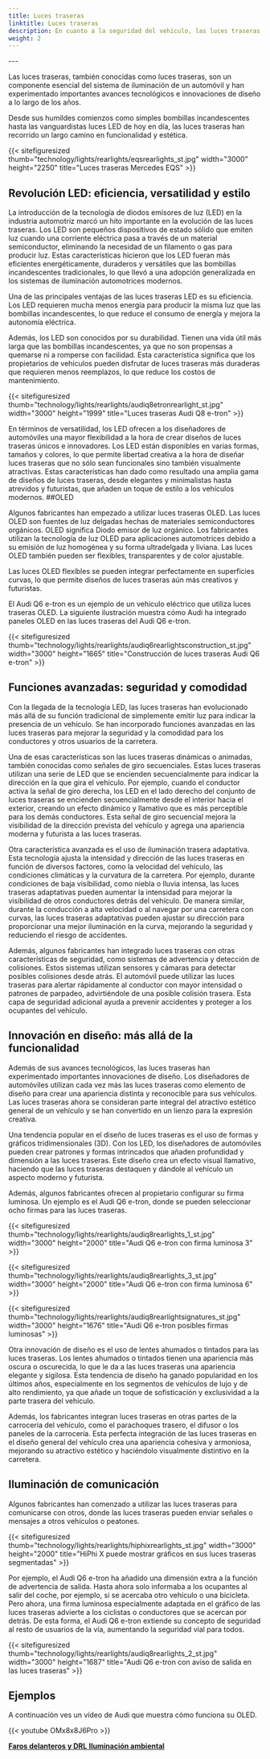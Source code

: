 ```yaml
---
title: Luces traseras
linktitle: Luces traseras
description: En cuanto a la seguridad del vehículo, las luces traseras son cruciales para garantizar que los conductores puedan verlos y que otros puedan verlos a ellos en la carretera. 
weight: 2
---
```

<!-- markdownlint-disable MD033 -->---

Las luces traseras, también conocidas como luces traseras, son un componente esencial del sistema de iluminación de un automóvil y han experimentado importantes avances tecnológicos e innovaciones de diseño a lo largo de los años.

Desde sus humildes comienzos como simples bombillas incandescentes hasta las vanguardistas luces LED de hoy en día, las luces traseras han recorrido un largo camino en funcionalidad y estética.

{{< sitefiguresized thumb="technology/lights/rearlights/eqsrearlights_st.jpg" width="3000" height="2250" title="Luces traseras Mercedes EQS" >}}

## Revolución LED: eficiencia, versatilidad y estilo

La introducción de la tecnología de diodos emisores de luz (LED) en la industria automotriz marcó un hito importante en la evolución de las luces traseras. Los LED son pequeños dispositivos de estado sólido que emiten luz cuando una corriente eléctrica pasa a través de un material semiconductor, eliminando la necesidad de un filamento o gas para producir luz. Estas características hicieron que los LED fueran más eficientes energéticamente, duraderos y versátiles que las bombillas incandescentes tradicionales, lo que llevó a una adopción generalizada en los sistemas de iluminación automotrices modernos.

Una de las principales ventajas de las luces traseras LED es su eficiencia. Los LED requieren mucha menos energía para producir la misma luz que las bombillas incandescentes, lo que reduce el consumo de energía y mejora la autonomía eléctrica.

Además, los LED son conocidos por su durabilidad. Tienen una vida útil más larga que las bombillas incandescentes, ya que no son propensas a quemarse ni a romperse con facilidad. Esta característica significa que los propietarios de vehículos pueden disfrutar de luces traseras más duraderas que requieren menos reemplazos, lo que reduce los costos de mantenimiento.

{{< sitefiguresized thumb="technology/lights/rearlights/audiq8etronrearlight_st.jpg" width="3000" height="1999" title="Luces traseras Audi Q8 e-tron" >}}

En términos de versatilidad, los LED ofrecen a los diseñadores de automóviles una mayor flexibilidad a la hora de crear diseños de luces traseras únicos e innovadores. Los LED están disponibles en varias formas, tamaños y colores, lo que permite libertad creativa a la hora de diseñar luces traseras que no sólo sean funcionales sino también visualmente atractivas. Estas características han dado como resultado una amplia gama de diseños de luces traseras, desde elegantes y minimalistas hasta atrevidos y futuristas, que añaden un toque de estilo a los vehículos modernos.
##OLED

Algunos fabricantes han empezado a utilizar luces traseras OLED. Las luces OLED son fuentes de luz delgadas hechas de materiales semiconductores orgánicos. OLED significa Diodo emisor de luz orgánico. Los fabricantes utilizan la tecnología de luz OLED para aplicaciones automotrices debido a su emisión de luz homogénea y su forma ultradelgada y liviana. Las luces OLED también pueden ser flexibles, transparentes y de color ajustable.

Las luces OLED flexibles se pueden integrar perfectamente en superficies curvas, lo que permite diseños de luces traseras aún más creativos y futuristas.

El Audi Q6 e-tron es un ejemplo de un vehículo eléctrico que utiliza luces traseras OLED.
La siguiente ilustración muestra cómo Audi ha integrado paneles OLED en las luces traseras del Audi Q6 e-tron.

{{< sitefiguresized thumb="technology/lights/rearlights/audiq6rearlightsconstruction_st.jpg" width="3000" height="1665" title="Construcción de luces traseras Audi Q6 e-tron" >}}

## Funciones avanzadas: seguridad y comodidad

Con la llegada de la tecnología LED, las luces traseras han evolucionado más allá de su función tradicional de simplemente emitir luz para indicar la presencia de un vehículo. Se han incorporado funciones avanzadas en las luces traseras para mejorar la seguridad y la comodidad para los conductores y otros usuarios de la carretera.

Una de esas características son las luces traseras dinámicas o animadas, también conocidas como señales de giro secuenciales. Estas luces traseras utilizan una serie de LED que se encienden secuencialmente para indicar la dirección en la que gira el vehículo. Por ejemplo, cuando el conductor activa la señal de giro derecha, los LED en el lado derecho del conjunto de luces traseras se encienden secuencialmente desde el interior hacia el exterior, creando un efecto dinámico y llamativo que es más perceptible para los demás conductores. Esta señal de giro secuencial mejora la visibilidad de la dirección prevista del vehículo y agrega una apariencia moderna y futurista a las luces traseras.

Otra característica avanzada es el uso de iluminación trasera adaptativa. Esta tecnología ajusta la intensidad y dirección de las luces traseras en función de diversos factores, como la velocidad del vehículo, las condiciones climáticas y la curvatura de la carretera. Por ejemplo, durante condiciones de baja visibilidad, como niebla o lluvia intensa, las luces traseras adaptativas pueden aumentar la intensidad para mejorar la visibilidad de otros conductores detrás del vehículo. De manera similar, durante la conducción a alta velocidad o al navegar por una carretera con curvas, las luces traseras adaptativas pueden ajustar su dirección para proporcionar una mejor iluminación en la curva, mejorando la seguridad y reduciendo el riesgo de accidentes.

Además, algunos fabricantes han integrado luces traseras con otras características de seguridad, como sistemas de advertencia y detección de colisiones. Estos sistemas utilizan sensores y cámaras para detectar posibles colisiones desde atrás. El automóvil puede utilizar las luces traseras para alertar rápidamente al conductor con mayor intensidad o patrones de parpadeo, advirtiéndole de una posible colisión trasera. Esta capa de seguridad adicional ayuda a prevenir accidentes y proteger a los ocupantes del vehículo.
## Innovación en diseño: más allá de la funcionalidad

Además de sus avances tecnológicos, las luces traseras han experimentado importantes innovaciones de diseño. Los diseñadores de automóviles utilizan cada vez más las luces traseras como elemento de diseño para crear una apariencia distinta y reconocible para sus vehículos. Las luces traseras ahora se consideran parte integral del atractivo estético general de un vehículo y se han convertido en un lienzo para la expresión creativa.

Una tendencia popular en el diseño de luces traseras es el uso de formas y gráficos tridimensionales (3D). Con los LED, los diseñadores de automóviles pueden crear patrones y formas intrincados que añaden profundidad y dimensión a las luces traseras. Este diseño crea un efecto visual llamativo, haciendo que las luces traseras destaquen y dándole al vehículo un aspecto moderno y futurista.

Además, algunos fabricantes ofrecen al propietario configurar su firma luminosa. Un ejemplo es el Audi Q6 e-tron, donde se pueden seleccionar ocho firmas para las luces traseras.

{{< sitefiguresized thumb="technology/lights/rearlights/audiq8rearlights_1_st.jpg" width="3000" height="2000" title="Audi Q6 e-tron con firma luminosa 3" >}}

{{< sitefiguresized thumb="technology/lights/rearlights/audiq8rearlights_3_st.jpg" width="3000" height="2000" title="Audi Q6 e-tron con firma luminosa 6" >}}

{{< sitefiguresized thumb="technology/lights/rearlights/audiq8rearlightsignatures_st.jpg" width="3000" height="1676" title="Audi Q6 e-tron posibles firmas luminosas" >}}

Otra innovación de diseño es el uso de lentes ahumados o tintados para las luces traseras. Los lentes ahumados o tintados tienen una apariencia más oscura o oscurecida, lo que le da a las luces traseras una apariencia elegante y sigilosa. Esta tendencia de diseño ha ganado popularidad en los últimos años, especialmente en los segmentos de vehículos de lujo y de alto rendimiento, ya que añade un toque de sofisticación y exclusividad a la parte trasera del vehículo.

Además, los fabricantes integran luces traseras en otras partes de la carrocería del vehículo, como el parachoques trasero, el difusor o los paneles de la carrocería. Esta perfecta integración de las luces traseras en el diseño general del vehículo crea una apariencia cohesiva y armoniosa, mejorando su atractivo estético y haciéndolo visualmente distintivo en la carretera.

## Iluminación de comunicación

Algunos fabricantes han comenzado a utilizar las luces traseras para comunicarse con otros, donde las luces traseras pueden enviar señales o mensajes a otros vehículos o peatones.

{{< sitefiguresized thumb="technology/lights/rearlights/hiphixrearlights_st.jpg" width="3000" height="2000" title="HiPhi X puede mostrar gráficos en sus luces traseras segmentadas" >}}

Por ejemplo, el Audi Q6 e-tron ha añadido una dimensión extra a la función de advertencia de salida. Hasta ahora solo informaba a los ocupantes al salir del coche, por ejemplo, si se acercaba otro vehículo o una bicicleta. Pero ahora, una firma luminosa especialmente adaptada en el gráfico de las luces traseras advierte a los ciclistas o conductores que se acercan por detrás. De esta forma, el Audi Q6 e-tron extiende su concepto de seguridad al resto de usuarios de la vía, aumentando la seguridad vial para todos.

{{< sitefiguresized thumb="technology/lights/rearlights/audiq8rearlights_2_st.jpg" width="3000" height="1687" title="Audi Q6 e-tron con aviso de salida en las luces traseras" >}}

## Ejemplos

A continuación ves un vídeo de Audi que muestra cómo funciona su OLED.


{{< youtube OMx8x8J6Pro >}}

<div class="mt-3 mb-3">
     <a href="../headlights/" class="text-decoration-none text-black"><strong><i class="bi-arrow-left"></i> Faros delanteros y DRL</strong> </a>
     <a href="../ambientlighting/" class="text-decoration-none text-black float-end"><strong>Iluminación ambiental<i class="bi-arrow-right"></i></strong></a>
</div>